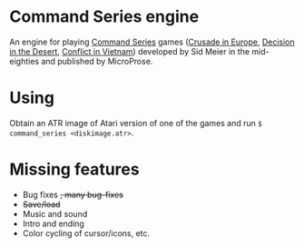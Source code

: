 # Command Series engine
An engine for playing [Command Series](https://www.mobygames.com/game-group/microprose-command-series-games) games ([Crusade in Europe](https://www.mobygames.com/game/crusade-in-europe/), [Decision in the Desert](https://www.mobygames.com/game/decision-in-the-desert/), [Conflict in Vietnam](https://www.mobygames.com/game/conflict-in-vietnam/)) developed by Sid Meier in the mid-eighties and published by MicroProse.

# Using
Obtain an ATR image of Atari version of one of the games and run `$ command_series <diskimage.atr>`.

# Missing features
* Bug fixes ~~, many bug-fixes~~
* ~~Save/load~~
* Music and sound
* Intro and ending
* Color cycling of cursor/icons, etc.
